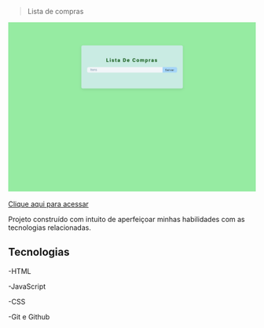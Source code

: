 > Lista de compras


![preview](./.github/previewListaDeCompras.png)

[Clique aqui para acessar](https://congelado860.github.io/grocery-bud/)

Projeto construído com intuito de aperfeiçoar minhas habilidades com as tecnologias relacionadas.

## Tecnologias

-HTML

-JavaScript

-CSS

-Git e Github